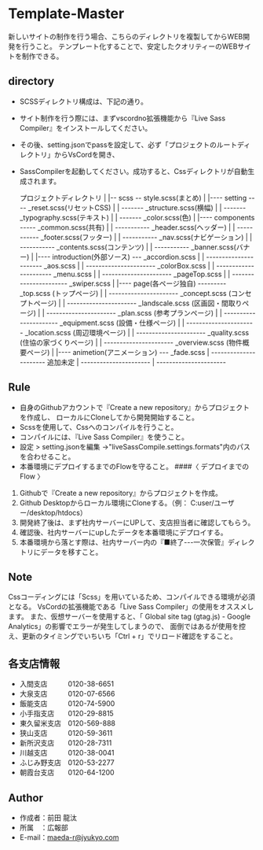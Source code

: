 # Template-Master
新しいサイトの制作を行う場合、こちらのディレクトリを複製してからWEB開発を行うこと。
テンプレート化することで、安定したクオリティーのWEBサイトを制作できる。

## directory
* SCSSディレクトリ構成は、下記の通り。
* サイト制作を行う際には、まずvscordno拡張機能から『Live Sass Compiler』をインストールしてください。
* その後、setting.jsonでpassを設定して、必ず「プロジェクトのルートディレクトリ」からVsCordを開き、
* SassCompilerを起動してください。成功すると、Cssディレクトリが自動生成されます。

    プロジェクトディレクトリ
      |
      |-- scss -- style.scss(まとめ)
            |
            |---- setting ---- _reset.scss(リセットCSS)
            |        | ------- _structure.scss(横幅)
            |        | ------- _typography.scss(テキスト)
            |        | ------- _color.scss(色)
            |
            |---- components ----- _common.scss(共有)
            |        | ----------- _header.scss(ヘッダー)
            |        | ----------- _footer.scss(フッター)
            |        | ----------- _nav.scss(ナビゲーション)
            |        | ----------- _contents.scss(コンテンツ)
            |        | ----------- _banner.scss(バナー)
            |
            |---- introduction(外部ソース) --- _accordion.scss
            |        | ---------------------- _aos.scss
            |        | ---------------------- _colorBox.scss
            |        | ---------------------- _menu.scss
            |        | ---------------------- _pageTop.scss
            |        | ---------------------- _swiper.scss
            |
            |---- page(各ページ独自) --------- _top.scss       (トップページ)
            |        | ---------------------- _concept.scss   (コンセプトページ)
            |        | ---------------------- _landscale.scss (区画図・間取りページ)
            |        | ---------------------- _plan.scss      (参考プランページ)
            |        | ---------------------- _equipment.scss (設備・仕様ページ)
            |        | ---------------------- _location.scss  (周辺環境ページ)
            |        | ---------------------- _quality.scss   (住協の家づくりページ)
            |        | ---------------------- _overview.scss  (物件概要ページ)
            |
            |---- animetion(アニメーション) --- _fade.scss
                     | ---------------------- 追加未定
                     | ----------------------
                     | ----------------------

## Rule
* 自身のGithubアカウントで『Create a new repository』からプロジェクトを作成し、
  ローカルにCloneしてから開発開始すること。
* Scssを使用して、Cssへのコンパイルを行うこと。
* コンパイルには、『Live Sass Compiler』を使うこと。
* 設定 > setting.jsonを編集 →"liveSassCompile.settings.formats"内のパスを合わせること。
* 本番環境にデプロイするまでのFlowを守ること。
####〈 デプロイまでのFlow 〉
1. Githubで『Create a new repository』からプロジェクトを作成。
2. Github Desktopからローカル環境にCloneする。（例： C:user/ユーザー/desktop/htdocs）
3. 開発終了後は、まず社内サーバーにUPして、支店担当者に確認してもらう。
4. 確認後、社内サーバーにupしたデータを本番環境にデプロイする。
5. 本番環境から落とす際は、社内サーバー内の『■終了---一次保管』ディレクトリにデータを移すこと。


## Note
Cssコーディングには「Scss」を用いているため、コンパイルできる環境が必須となる。
VsCordの拡張機能である「Live Sass Compiler」の使用をオススメします。
また、仮想サーバーを使用すると、「 Global site tag (gtag.js) - Google Analytics」の影響でエラーが発生してしまうので、
面倒ではあるが使用を控え、更新のタイミングでいちいち「Ctrl + r」でリロード確認をすること。

## 各支店情報
* 入間支店　　　0120-38-6651
* 大泉支店　　　0120-07-6566
* 飯能支店　　　0120-74-5900
* 小手指支店　　0120-29-8815
* 東久留米支店　0120-569-888
* 狭山支店　　　0120-59-3611
* 新所沢支店　　0120-28-7311
* 川越支店　　　0120-38-0041
* ふじみ野支店　0120-53-2277
* 朝霞台支店　　0120-64-1200

## Author
* 作成者：前田 龍汰
* 所属　：広報部
* E-mail：maeda-r@jyukyo.com
